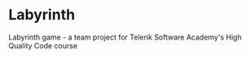 # Labyrinth
Labyrinth game - a team project for Telerik Software Academy's High Quality Code course
